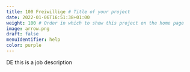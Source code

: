 ```yaml
---
title: 100 Freiwillige # Title of your project
date: 2022-01-06T16:51:38+01:00
weight: 100 # Order in which to show this project on the home page
image: arrow.png
draft: false
menuIdentifier: help
color: purple
---
```


DE this is a job description
